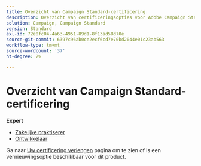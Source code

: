 ```yaml
---
title: Overzicht van Campaign Standard-certificering
description: Overzicht van certificeringsopties voor Adobe Campaign Standard
solution: Campaign, Campaign Standard
version: Standard
exl-id: 72e0fc04-4a63-4951-89d1-8f13ad58d70e
source-git-commit: 6397c96ab0ce2ecf6cd7e70bd2044e01c23ab563
workflow-type: tm+mt
source-wordcount: '37'
ht-degree: 2%

---
```


# Overzicht van Campaign Standard-certificering

**Expert**

* [Zakelijke praktiserer](/help/certifications/acs/acs-e-business.md) <!--AD0-E307-->
* [Ontwikkelaar](/help/certifications/acs/acs-e-developer.md) <!--AD0-E306-->

Ga naar [Uw certificering verlengen](/help/certifications/renew.md) pagina om te zien of is een vernieuwingsoptie beschikbaar voor dit product.
